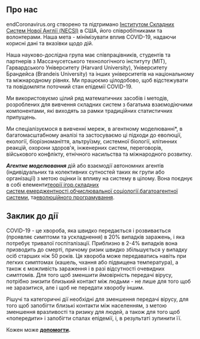## Про нас

endCoronavirus.org створено та підтримано [Інститутом Складних Систем Нової Англії (NECSI)](https://necsi.edu/) в США, його співробітниками та волонтерами. Наша мета - мінімізувати вплив COVID-19, надаючи корисні дані та вказівки щодо дій.

Наша науково-дослідна група має співпрацівників, студентів та партнерів з Массачусетського технологічного інституту (MIT), Гарвардського Університету (Harvard University), Університету Брандейса (Brandeis University) та інших університетів на національному та міжнародному рівнях. Ми працюємо цілодобово, щоб відстежувати та повідомляти поточний стан епідемії COVID-19.

Ми використовуємо цілий ряд математичних засобів і методів, розроблених для вивчення складних систем з багатьма взаємодіючими компонентами, які виходять за рамки  традиційних статистичних припущень.

Ми спеціалізуємося в вивченні мереж, в агентному моделюванні*, в багатомасштабному аналізі та застосуваємо ці підходи до еволюції, екології, біорізноманіття, альтруїзму, системної біології, клітинних реакцій, охорони здоров'я, інженерних систем, переговорів, військового конфлікту, етнічного насильства та міжнародного розвитку.

***Агентне моделювання*** дій або взаємодії автономних агентів (індивідуальних та колективних сутностей таких як групи або організації) з метою оцінки їх впливу на систему в цілому. Вона поєднує в собі елементи[теорії ігор](https://uk.wikipedia.org/wiki/%D0%A2%D0%B5%D0%BE%D1%80%D1%96%D1%8F_%D1%96%D0%B3%D0%BE%D1%80),[складних систем](https://uk.wikipedia.org/wiki/Complex_systems),[емерджентності](https://uk.wikipedia.org/wiki/%D0%95%D0%BC%D0%B5%D1%80%D0%B4%D0%B6%D0%B5%D0%BD%D1%82%D0%BD%D1%96%D1%81%D1%82%D1%8C),[обчислювальної соціології](https://uk.wikipedia.org/w/index.php?title=Computational_sociology&action=edit&redlink=1),[багатоагентної системи](https://uk.wikipedia.org/wiki/%D0%91%D0%B0%D0%B3%D0%B0%D1%82%D0%BE%D0%B0%D0%B3%D0%B5%D0%BD%D1%82%D0%BD%D0%B0_%D1%81%D0%B8%D1%81%D1%82%D0%B5%D0%BC%D0%B0), та[еволюційного програмування](https://uk.wikipedia.org/wiki/%D0%95%D0%B2%D0%BE%D0%BB%D1%8E%D1%86%D1%96%D0%B9%D0%BD%D0%B5_%D0%BF%D1%80%D0%BE%D0%B3%D1%80%D0%B0%D0%BC%D1%83%D0%B2%D0%B0%D0%BD%D0%BD%D1%8F).


## **Заклик до дії**

COVID-19 - це хвороба, яка швидко передається і розвивається (проявляє симптоми та ускладнення) в 20% випадків заражень, і яка потребує тривалої госпіталізації. Приблизно в 2-4% випадків вона призводить до смерті, причому ризик швидко збільшується у випадку осіб старших ніж 50 років. Ця хвороба може передаватись навіть при легких симптомах (кашель, чхання або підвищена температура), а також є можливість зараження і в разі відсутності очевидних симптомів. Для того щоб зменшити ймовірність передачі вірусу, потрібно знизити близький контакт між людьми - не лише для того щоб не заразитися, але і щоб не передати хворобу іншим.

Рішучі та категоричні дії необхідні для зменшення передачі вірусу, для того щоб запобігти близькі контакти між населенням, з метою зменшення вразливості та ризику для людей, а також для того щоб «попередити» і запобігти спалах епідемії, і, в результаті зупинити її.

Кожен може  **[допомогти](https://www.endcoronavirus.org/signup).**
